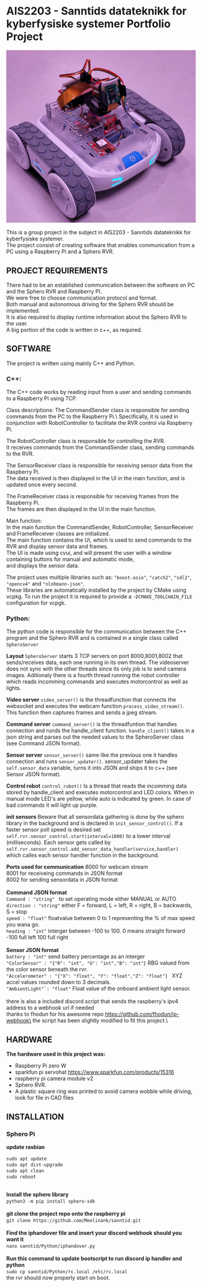# AIS2203 - Sanntids datateknikk for kyberfysiske systemer Portfolio Project
![Sphero rvr](images/readmeImage.png)

This is a group project in the subject in AIS2203 - Sanntids datateknikk for kyberfysiske systemer.\
The project consist of creating software that enables communication from a PC using a Raspberry Pi and a Sphero RVR.


## PROJECT REQUIREMENTS
There had to be an established communication between the software on PC and the Sphero RVR and Raspberry PI.\
We were free to choose communication protocol and format.\
Both manual and autonomous driving for the Sphero RVR should be implemented.\
It is also required to display runtime information about the Sphero RVR to the user.\
A big portion of the code is written in c++,
as required.


## SOFTWARE
The project is written using mainly C++ and Python.

### C++:
The C++ code works by reading input from a user and sending commands to a Raspberry Pi using TCP.


Class descriptions:
The CommandSender class is responsible for sending commands from the PC to the Raspberry Pi.\ 
Specifically, it is used in conjunction with RobotController to facilitate the RVR control via Raspberry Pi.

The RobotController class is responsible for controlling the RVR.\
It receives commands from the CommandSender class, sending commands to the RVR.

The SensorReceiver class is responsible for receiving sensor data from the Raspberry Pi.\
The data received is then displayed in the UI in the main function, and is updated once every second.

The FrameReceiver class is responsible for receiving frames from the Raspberry Pi.\
The frames are then displayed in the UI in the main function.

Main function:\
In the main function the CommandSender, RobotController, SensorReceiver and FrameReceiver classes are initialized.\
The main function contains the UI, which is used to send commands to the RVR and display sensor data and frames.\
The UI is made using cvui, and will present the user with a window containing buttons for manual and automatic mode,\
and displays the sensor data. 

The project uses multiple libraries such as: ```"boost-asio"```, ```"catch2"```, ```"sdl2"```, ```"opencv4"``` and ```"nlohmann-json"```.\
These libraries are automatically installed by the project by CMake using vcpkg.
To run the project it is required to provide a ```-DCMAKE_TOOLCHAIN_FILE``` configuration for vcpgk.

### Python:
The python code is responsible for the communication between the C++ program and the Sphero RVR and is contained in a single class called ```SpheroServer```

**Layout**
```SpheroServer``` starts 3 TCP servers on port 8000,8001,8002 that sends/receives data, each one running in its own thread. The videoserver does not sync with the other threads since its only job is to send camera images. Aditionaly there is a fourth thread running the robot controller which reads incomming commands and executes motorcontrol as well as lights.

**Video server**
```video_server()``` is the threadfunction that connects the websocket and executes the webcam function ```process_video_stream()```. This function then captures frames and sends a jpeg stream.

**Command server**
```command_server()``` is the threadfuntion that handles connection and runds the handle_client function.
```handle_client()``` takes in a json string and parses out the needed values to the SpheroServer class (see Command JSON format).

**Sensor server**
```sensor_server()``` same like the previous one it handles connection and runs ```sensor_updater()```. sensor_updater takes the ```self.sensor_data``` variable, turns it into JSON and ships it to c++ (see Sensor JSON format).

**Control robot**
```control_robot()``` Is a thread that reads the incomming data stored by handle_client and executes motorcontrol and LED colors. When in manual mode LED's are yellow, while auto is indicated by green. In case of bad commands it will light up purple.

**init sensors**
Beware that all sensordata gathering is done by the sphero library in the background and is declared in ```init_sensor_control()```. If a faster sensor poll speed is desired set ```self.rvr.sensor_control.start(interval=1000)``` to a lower interval (milliseconds). Each sensor gets called by ```self.rvr.sensor_control.add_sensor_data_handler(service,handler) ``` which calles each sensor handler function in the background.

**Ports used for communication**
8000 for webcam stream\
8001 for receiveing commands in JSON format\
8002 for sending sensordata in JSON format\
\
**Command JSON format** \
```Command : "string" ``` to set operating mode either MANUAL or AUTO\
```direction : "string"``` either F = forward, L = left, R = right, B = backwards, S = stop\
```speed : "float"``` floatvalue between 0 to 1 representing the % of max speed you wana go.\
```heading : "int"``` interger between -100 to 100. 0 means straight forward -100 full left 100 full right\
\
**Sensor JSON format**\
```battery : "int"``` send battery percentage as an interger\
```"ColorSensor" : "{"R": "int", "G": "int","B": "int"}``` RBG valued from the color sensor beneath the rvr.\
```"Accelerometer" : "{"X": "float", "Y": "float","Z": "float"} ``` XYZ accel values rounded down to 3 decimals.\
```"AmbientLight"`: "float"``` Float value of the onboard ambient light sensor.\
\
there is also a included discord script that sends the raspberry's ipv4 address to a webhook url if needed\
thanks to fhodun for his awesome repo https://github.com/fhodun/ip-webhook\
the script has been slightly modified to fit this project.\

## HARDWARE
**The hardware used in this project was:**
- Raspberry Pi zero W 
- sparkfun pi servohat https://www.sparkfun.com/products/15316
- raspberry pi camera module v2
- Sphero RVR.
- A plastic square ring was printed to avoid camera wobble while driving, look for file in CAD files

## INSTALLATION

### Sphero Pi
**update rasbian**
```
sudo apt update
sudo apt dist-upgrade
sudo apt clean
sudo reboot
```
\
**Install the sphero library**\
```python3 -m pip install sphero-sdk```\
\
**git clone the project repo onto the raspberry pi**\
```git clone https://github.com/Meelinank/sanntid.git```\
\
**Find the iphandover file and insert your discord webhook should you want it**\
```nano sanntid/Python/iphandover.py```\
\
**Run this command to update bootscript to run discord ip handler and python**\
```sudo cp sanntid/Python/rc.local /etc/rc.local```\
the rvr should now properly start on boot.





